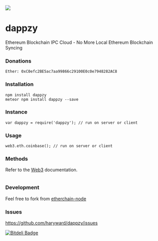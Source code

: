 <img src="https://d3vv6lp55qjaqc.cloudfront.net/items/0W0h1Q3u1d1o0l1W460w/dappzy.png?X-CloudApp-Visitor-Id=2750703&v=5687e283">

# dappzy
Ethereum Blockchain IPC Cloud - No More Local Ethereum Blockchain Syncing


### Donations

```
Ether: 0xC0efc2BE5ac7aa99866c29100E0c0e7948282AC8
```


### Installation

```
npm install dappzy
meteor npm install dappzy --save
```

### Instance

```
var dappzy = require('dappzy'); // run on server or client
```
### Usage

```
web3.eth.coinbase(); // run on server or client

```

### Methods
Refer to the [Web3](https://github.com/ethereum/web3.js/) documentation.
```

```

### Development

Feel free to fork from [etherchain-node](https://github.com/sgsshankar/etherchain-node)

### Issues

https://github.com/haryward/dappzy/issues



[![Bitdeli Badge](https://d2weczhvl823v0.cloudfront.net/sgsshankar/etherchain-node/trend.png)](https://bitdeli.com/free "Bitdeli Badge")

